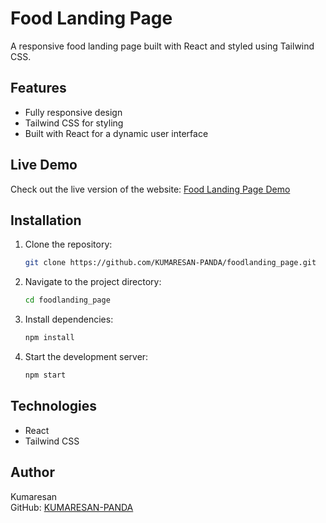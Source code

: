 # Food Landing Page

A responsive food landing page built with React and styled using Tailwind CSS.

## Features
- Fully responsive design
- Tailwind CSS for styling
- Built with React for a dynamic user interface

## Live Demo
Check out the live version of the website: [Food Landing Page Demo](https://foodlanding-page.vercel.app/)

## Installation
1. Clone the repository:
    ```bash
    git clone https://github.com/KUMARESAN-PANDA/foodlanding_page.git
    ```
2. Navigate to the project directory:
    ```bash
    cd foodlanding_page
    ```
3. Install dependencies:
    ```bash
    npm install
    ```
4. Start the development server:
    ```bash
    npm start
    ```

## Technologies
- React
- Tailwind CSS

## Author
Kumaresan  
GitHub: [KUMARESAN-PANDA](https://github.com/KUMARESAN-PANDA)
